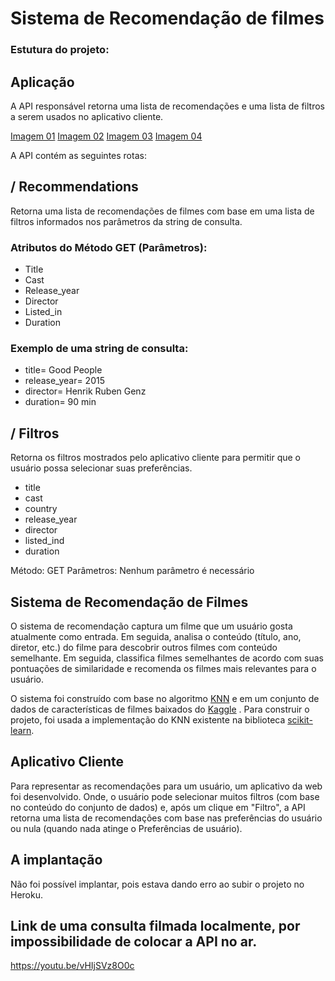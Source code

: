 # Sistema de Recomendação de filmes


### Estutura do projeto:

## Aplicação

A API responsável retorna uma lista de recomendações e uma lista de filtros a serem usados no aplicativo cliente.

[Imagem 01](https://github.com/carlinhah/movie-recomendations/blob/master/20200319_121859.jpg)
[Imagem 02](https://github.com/carlinhah/movie-recomendations/blob/master/IMG02.jpg)
[Imagem 03](https://github.com/carlinhah/movie-recomendations/blob/master/IMG03.jpg)
[Imagem 04](https://github.com/carlinhah/movie-recomendations/blob/master/IMG04.jpg)

A API contém as seguintes rotas:

## / Recommendations

Retorna uma lista de recomendações de filmes com base em uma lista de filtros informados nos parâmetros da string de consulta. 

### Atributos do Método GET (Parâmetros):

* Title
* Cast
* Release_year
* Director
* Listed_in
* Duration

### Exemplo de uma string de consulta:

* title= Good People
* release_year= 2015
* director= Henrik Ruben Genz
* duration= 90 min



## / Filtros

Retorna os filtros mostrados pelo aplicativo cliente para permitir que o usuário possa selecionar suas preferências.


* title
* cast
* country
* release_year
* director
* listed_ind
* duration


Método: GET Parâmetros: Nenhum parâmetro é necessário

## Sistema de Recomendação de Filmes


O sistema de recomendação captura um filme que um usuário gosta atualmente como entrada. Em seguida, analisa o conteúdo (título, ano, diretor, etc.) do filme para descobrir outros filmes com conteúdo semelhante. Em seguida, classifica filmes semelhantes de acordo com suas pontuações de similaridade e recomenda os filmes mais relevantes para o usuário.

O sistema foi construído com base no algoritmo [KNN](https://www.linkedin.com/pulse/aplica%C3%A7%C3%A3o-pr%C3%A1tica-em-python-do-algoritmo-k-nearest-knn-rober-junior) e em um conjunto de dados de características de filmes baixados do  [Kaggle](https://www.kaggle.com/shivamb/netflix-shows) . Para construir o projeto, foi usada a implementação do KNN existente na biblioteca [scikit-learn](https://scikit-learn.org/stable/modules/neighbors.html).

## Aplicativo Cliente

Para representar as recomendações para um usuário, um aplicativo da web foi desenvolvido. Onde, o usuário pode selecionar muitos filtros (com base no conteúdo do conjunto de dados) e, após um clique em "Filtro", a API retorna uma lista de recomendações com base nas preferências do usuário ou nula (quando nada atinge o Preferências de usuário).

## A implantação
Não foi possível implantar, pois estava dando erro ao subir o projeto no Heroku.

## Link de uma consulta filmada localmente, por impossibilidade de colocar a API no ar.
https://youtu.be/vHIjSVz8O0c
